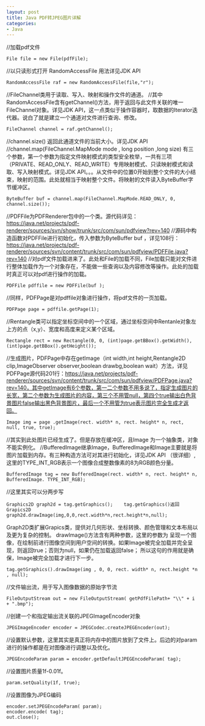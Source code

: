 ```yaml
---
layout: post
title: Java PDF转JPEG图片详解
categories:
- Java
---
```


//加载pdf文件

	File file = new File(pdfFile);

//以只读形式打开   RandomAccessFile 用法详见JDK API

	RandomAccessFile raf = new RandomAccessFile(file,"r");

//FileChannel类用于读取、写入、映射和操作文件的通道。
//其中RandomAccessFile含有getChannel()方法，用于返回与此文件关联的唯一FileChannel对象。详见JDK API，这一点类似于操作容器时，取数据的Iterator迭代器。说白了就是建立一个通道对文件进行查询、修改。

	FileChannel channel = raf.getChannel();

//channel.size()    返回此通道文件的当前大小。详见JDK API
//channel.map(FileChannel.MapMode mode , long position ,long size)   有三个参数，第一个参数为指定文件映射模式的类型安全枚举，一共有三项（PRIVATE、READ_ONLY、READ_WRITE）专用映射模式、只读映射模式和读取、写入映射模式。详见JDK API。。。从文件中的位置0开始到整个文件的大小结束，映射的范围。此处就相当于映射整个文件。将映射的文件读入ByteBuffer字节缓冲区。

	ByteBuffer buf = channel.map(FileChannel.MapMode.READ_ONLY, 0, channel.size());

//PDFFile为PDFRenderer包中的一个类。源代码详见：https://java.net/projects/pdf-renderer/sources/svn/show/trunk/src/com/sun/pdfview?rev=140
//源码中构造函数对PDFFile进行初始化，传入参数为ByteBuffer buf ，详见108行：https://java.net/projects/pdf-renderer/sources/svn/content/trunk/src/com/sun/pdfview/PDFFile.java?rev=140
//对pdf文件加载进来了。此处和File的加载不同，File加载只能对文件进行整体加载作为一个对象存在，不能做一些查询以及内容修改等操作。此处的加载时真正可以对pdf进行操作的加载。

	PDFFile pdffile = new PDFFile(buf );
//同样，PDFPage是对pdffile对象进行操作，将pdf文件的一页加载。

	PDFPage page = pdffile.getPage(1);
//Rentangle类可以指定坐标空间中的一个区域，通过坐标空间中Rentanle对象左上方的点（x,y）、宽度和高度来定义某个区域。

	Rectangle rect = new Rectangle(0, 0, (int)page.getBBox().getWidth(), (int)page.getBBox().getHeight());
//生成图片，PDFPage中存在getImage（int width,int height,Rentangle2D clip,ImageObserver observer,boolean drawbg,boolean wait）方法，详见PDFPage源代码201行：https://java.net/projects/pdf-renderer/sources/svn/content/trunk/src/com/sun/pdfview/PDFPage.java?rev=140，其中getImage有6个参数，第一二个参数不用多说了，指定生成图片的长宽，第二个参数为生成图片的内容，第三个不用管null，第四个true输出白色背景图片false输出黑色背景图片，最后一个不用管为true表示图片完全生成才返回。

	Image img = page .getImage(rect. width* n, rect. height* n, rect, null, true, true);
//其实到此处图片已经生成了。但是存放在缓冲区，且Image 为一个抽象类，对象不能实例化。
//BufferedImage继承Image，BufferedImage和Image主要就是将图片加载到内存。有三种构造方法可对其进行初始化，详见JDK API （很详细）,这里的TYPE_INT_RGB表示一个图像合成整数像素的8为RGB颜色分量。

	BufferedImage tag = new BufferedImage(rect. width* n, rect. height* n, BufferedImage. TYPE_INT_RGB);
//这里其实可以分两步写

	Graphics2D graph2d = tag.getGraphics();    tag.getGraphics()返回Grapics2D
	graph2d.drawImage(img,0,0,rect.width*n,rect.height*n,null);     

Graph2D类扩展Grapics类，提供对几何形状、坐标转换、颜色管理和文本布局以及更为复杂的控制。
drawImage()方法含有两种参数，这里的参数为 呈现一个图像，在绘制前进行图像空间到用户空间的转换。如果Image被完全加载并完全呈现，则返回true；否则为null，如果仍在加载返回false；
所以这句的作用就是确保，Image被完全加载才进行下一步。

	tag.getGraphics().drawImage(img , 0, 0, rect. width* n, rect.height *n , null);
//文件输出流，用于写入图像数据的原始字节流

	FileOutputStream out = new FileOutputStream( getPdfFilePath+ "\\" + i + ".bmp");
//创建一个和指定输出流关联的JPEGImageEncoder对象                 

	JPEGImageEncoder encoder = JPEGCodec.createJPEGEncoder(out); 
//设置默认参数，这里其实是真正将内存中的图片放到了文件上。后边的对param进行的操作都是在对图像进行调整以及优化。                    

	JPEGEncodeParam param = encoder.getDefaultJPEGEncodeParam( tag);
//设置图片质量1f-0.01f。

	param.setQuality(1f, true);
//设置图像为JPEG编码

	encoder.setJPEGEncodeParam( param);
	encoder.encode( tag);
	out.close();